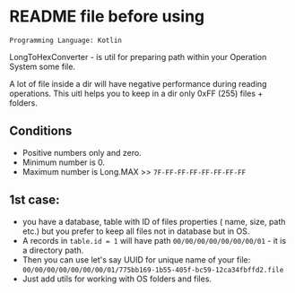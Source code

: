 # README file before using

    Programming Language: Kotlin

LongToHexConverter - is util for preparing path within your Operation System some file.

A lot of file inside a dir will have negative performance during reading operations. This uitl helps you to keep in a
dir only 0xFF (255) files + folders.

## Conditions

- Positive numbers only and zero.
- Minimum number is 0.
- Maximum number is Long.MAX >> `7F-FF-FF-FF-FF-FF-FF-FF`

## 1st case:

- you have a database, table with ID of files properties ( name, size, path etc.) but you prefer to keep all files not
  in
  database but in OS.
- A records in `table.id = 1` will have path `00/00/00/00/00/00/00/01` - it is a directory path.
- Then you can use let's say UUID for unique name of your file:
  `00/00/00/00/00/00/00/01/775bb169-1b55-405f-bc59-12ca34fbffd2.file`
- Just add utils for working with OS folders and files.
